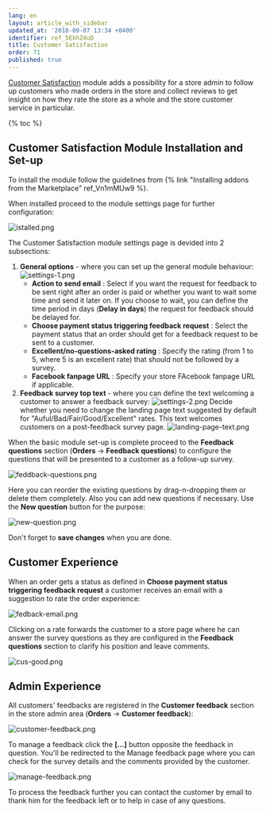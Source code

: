 ```yaml
---
lang: en
layout: article_with_sidebar
updated_at: '2018-09-07 13:34 +0400'
identifier: ref_5EkhZ4uD
title: Customer Satisfaction
order: 71
published: true
---
```

[Customer Satisfaction](https://market.x-cart.com/addons/customer-satisfaction.html "Customer Satisfaction") module adds a possibility for a store admin to follow up customers who made orders in the store and collect reviews to get insight on how they rate the store as a whole and the store customer service in particular. 

{% toc %}

## Customer Satisfaction Module Installation and Set-up

To install the module follow the guidelines from {% link "Installing addons from the Marketplace" ref_Vn1mMUw9 %}.

When installed proceed to the module settings page for further configuration:

![istalled.png]({{site.baseurl}}/attachments/ref_5EkhZ4uD/istalled.png)

The Customer Satisfaction module settings page is devided into 2 subsections:
1. **General options** - where you can set up the general module behaviour:
   ![settings-1.png]({{site.baseurl}}/attachments/ref_5EkhZ4uD/settings-1.png)
   * **Action to send email** : Select if you want the request for feedback to be sent right after an order is paid or whether you want to wait some time and send it later on. If you choose to wait, you can define the time period in days (**Delay in days**) the request for feedback should be delayed for.
   * **Choose payment status triggering feedback request** : Select the payment status that an order should get for a feedback request to be sent to a customer.
   * **Excellent/no-questions-asked rating** : Specify the rating (from 1 to 5, where 5 is an excellent rate) that should not be followed by a survey.
   * **Facebook fanpage URL** : Specify your store FAcebook fanpage URL if applicable.
2. **Feedback survey top text** - where you can define the text welcoming a customer to answer a feedback survey:
   ![settings-2.png]({{site.baseurl}}/attachments/ref_5EkhZ4uD/settings-2.png)
   Decide whether you need to change the landing page text suggested by default for "Auful/Bad/Fair/Good/Excellent" rates. This text welcomes customers on a post-feedback survey page.
   ![landing-page-text.png]({{site.baseurl}}/attachments/ref_5EkhZ4uD/landing-page-text.png)

When the basic module set-up is complete proceed to the **Feedback questions** section (**Orders** -> **Feedback questions**) to configure the questions that will be presented to a customer as a follow-up survey.

![feddback-questions.png]({{site.baseurl}}/attachments/ref_5EkhZ4uD/feddback-questions.png)

Here you can reorder the existing questions by drag-n-dropping them or delete them completely. Also you can add new questions if necessary. Use the **New question** button for the purpose:

![new-question.png]({{site.baseurl}}/attachments/ref_5EkhZ4uD/new-question.png)

Don't forget to **save changes** when you are done.

## Customer Experience

When an order gets a status as defined in **Choose payment status triggering feedback request** a customer receives an email with a suggestion to rate the order experience:

![fedback-email.png]({{site.baseurl}}/attachments/ref_5EkhZ4uD/fedback-email.png)

Clicking on a rate forwards the customer to a store page where he can answer the survey questions as they are configured in the **Feedback questions** section to clarify his position and leave comments.

![cus-good.png]({{site.baseurl}}/attachments/ref_5EkhZ4uD/cus-good.png)

## Admin Experience

All customers' feedbacks are registered in the **Customer feedback** section in the store admin area (**Orders** -> **Customer feedback**):

![customer-feedback.png]({{site.baseurl}}/attachments/ref_5EkhZ4uD/customer-feedback.png)

To manage a feedback click the **[...]** button opposite the feedback in question. You'll be redirected to the Manage feedback page where you can check for the survey details and the comments provided by the customer. 

![manage-feedback.png]({{site.baseurl}}/attachments/ref_5EkhZ4uD/manage-feedback.png)

To process the feedback further you can contact the customer by email to thank him for the feedback left or to help in case of any questions.
